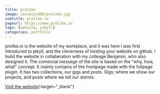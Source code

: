 ```yaml
---
title: prolike
image: /assets/800/prolike.jpg
subtitle: prolike.io
pageurl: https://www.prolike.io
tags: [website, jekyll]
categories: portfolio
---
```


prolike.io is the website of my workplace, and it was here i was first introduced to jekyll, and the cleverness of hosting your website on github. I build the website in collaberation with my colleage Benjamin, who also designed it. The comercial messege of the site is based on the "why, how, what" concept. It mainly contains of the frontpage made with the fullpage plugin. It has two collections, our gigs and posts. Gigs; where we show our projects, and posts where we tell our stories.

[Visit the website](https://www.prolike.io){:target="_blank"}
